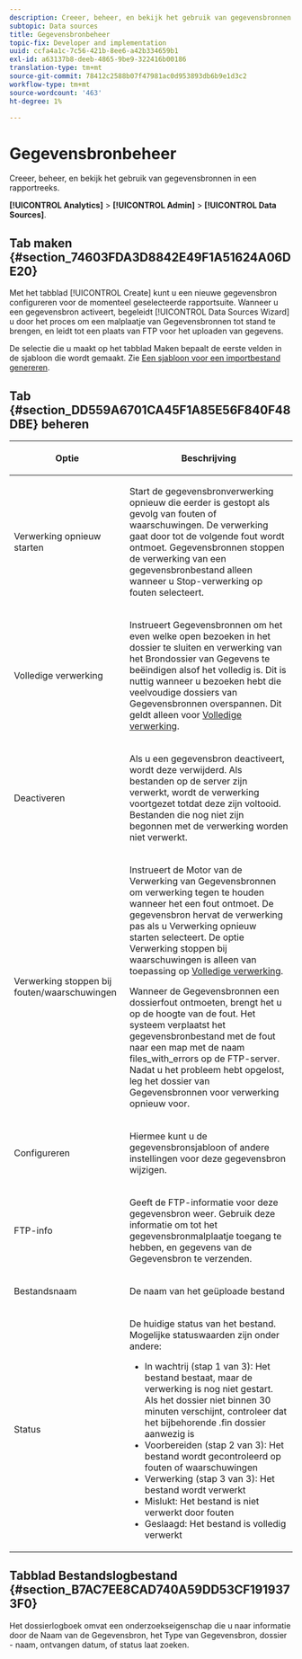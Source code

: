 ```yaml
---
description: Creeer, beheer, en bekijk het gebruik van gegevensbronnen in een rapportreeks.
subtopic: Data sources
title: Gegevensbronbeheer
topic-fix: Developer and implementation
uuid: ccfa4a1c-7c56-421b-8ee6-a42b334659b1
exl-id: a63137b8-deeb-4865-9be9-322416b00186
translation-type: tm+mt
source-git-commit: 78412c2588b07f47981ac0d953893db6b9e1d3c2
workflow-type: tm+mt
source-wordcount: '463'
ht-degree: 1%

---
```


# Gegevensbronbeheer

Creeer, beheer, en bekijk het gebruik van gegevensbronnen in een rapportreeks.

**[!UICONTROL Analytics]** > **[!UICONTROL Admin]** > **[!UICONTROL Data Sources]**.

## Tab maken {#section_74603FDA3D8842E49F1A51624A06DE20}

Met het tabblad [!UICONTROL Create] kunt u een nieuwe gegevensbron configureren voor de momenteel geselecteerde rapportsuite. Wanneer u een gegevensbron activeert, begeleidt [!UICONTROL Data Sources Wizard] u door het proces om een malplaatje van Gegevensbronnen tot stand te brengen, en leidt tot een plaats van FTP voor het uploaden van gegevens.

De selectie die u maakt op het tabblad Maken bepaalt de eerste velden in de sjabloon die wordt gemaakt. Zie [Een sjabloon voor een importbestand genereren](/help/import/c-data-sources/datasrc-template/t-datasrc-creating-data-sources-file.md).

## Tab {#section_DD559A6701CA45F1A85E56F840F48DBE} beheren

<table id="table_F74696EC855441328CFE0BF49C20D9B0"> 
 <thead> 
  <tr> 
   <th colname="col1" class="entry"> <p>Optie </p> </th> 
   <th colname="col2" class="entry"> <p>Beschrijving </p> </th> 
  </tr> 
 </thead>
 <tbody> 
  <tr> 
   <td colname="col1"> <p>Verwerking opnieuw starten </p> </td> 
   <td colname="col2"> <p>Start de gegevensbronverwerking opnieuw die eerder is gestopt als gevolg van fouten of waarschuwingen. De verwerking gaat door tot de volgende fout wordt ontmoet. Gegevensbronnen stoppen de verwerking van een gegevensbronbestand alleen wanneer u <span class="uicontrol"> Stop-verwerking op fouten</span> selecteert. </p> </td> 
  </tr> 
  <tr> 
   <td colname="col1"> <p>Volledige verwerking </p> </td> 
   <td colname="col2"> <p>Instrueert Gegevensbronnen om het even welke open bezoeken in het dossier te sluiten en verwerking van het Brondossier van Gegevens te beëindigen alsof het volledig is. Dit is nuttig wanneer u bezoeken hebt die veelvoudige dossiers van Gegevensbronnen overspannen. Dit geldt alleen voor <a href="/help/import/c-data-sources/c-datasrc-types/datasrc-full-processing.md"   > Volledige verwerking</a>. </p> </td> 
  </tr> 
  <tr> 
   <td colname="col1"> <p>Deactiveren </p> </td> 
   <td colname="col2"> <p> Als u een gegevensbron deactiveert, wordt deze verwijderd. Als bestanden op de server zijn verwerkt, wordt de verwerking voortgezet totdat deze zijn voltooid. Bestanden die nog niet zijn begonnen met de verwerking worden niet verwerkt. </p> </td> 
  </tr> 
  <tr> 
   <td colname="col1"> <p>Verwerking stoppen bij fouten/waarschuwingen </p> </td> 
   <td colname="col2"> <p> Instrueert de Motor van de Verwerking van Gegevensbronnen om verwerking tegen te houden wanneer het een fout ontmoet. De gegevensbron hervat de verwerking pas als u Verwerking opnieuw starten selecteert. De optie Verwerking stoppen bij waarschuwingen is alleen van toepassing op <a href="/help/import/c-data-sources/c-datasrc-types/datasrc-full-processing.md"   > Volledige verwerking</a>. </p> <p>Wanneer de Gegevensbronnen een dossierfout ontmoeten, brengt het u op de hoogte van de fout. Het systeem verplaatst het gegevensbronbestand met de fout naar een map met de naam <span class="filepath"> files_with_errors</span> op de FTP-server. Nadat u het probleem hebt opgelost, leg het dossier van Gegevensbronnen voor verwerking opnieuw voor. </p> </td> 
  </tr> 
  <tr> 
   <td colname="col1"> <p>Configureren </p> </td> 
   <td colname="col2"> <p>Hiermee kunt u de gegevensbronsjabloon of andere instellingen voor deze gegevensbron wijzigen. </p> </td> 
  </tr> 
  <tr> 
   <td colname="col1"> <p>FTP-info </p> </td> 
   <td colname="col2"> <p>Geeft de FTP-informatie voor deze gegevensbron weer. Gebruik deze informatie om tot het gegevensbronmalplaatje toegang te hebben, en gegevens van de Gegevensbron te verzenden. </p> </td> 
  </tr> 
  <tr> 
   <td colname="col1"> <p>Bestandsnaam </p> </td> 
   <td colname="col2"> <p>De naam van het geüploade bestand </p> </td> 
  </tr> 
  <tr> 
   <td colname="col1"> <p>Status </p> </td> 
   <td colname="col2"> <p> De huidige status van het bestand. Mogelijke statuswaarden zijn onder andere: </p> 
    <ul id="ul_56A0BF8C1BE249F6BB39B0D11DA3997F"> 
     <li id="li_BAB359E08EDE4E0298C0362258789603">In wachtrij (stap 1 van 3): Het bestand bestaat, maar de verwerking is nog niet gestart. Als het dossier niet binnen 30 minuten verschijnt, controleer dat het bijbehorende <span class="filepath"> .fin</span> dossier aanwezig is </li> 
     <li id="li_A09A14F42CB74F01B694799740B3DA17">Voorbereiden (stap 2 van 3): Het bestand wordt gecontroleerd op fouten of waarschuwingen </li> 
     <li id="li_793FDCDB64CF434D82CAF5B6E9BDE557">Verwerking (stap 3 van 3): Het bestand wordt verwerkt </li> 
     <li id="li_1D8C4B241FF0453EAF7DDFD8354C5573">Mislukt: Het bestand is niet verwerkt door fouten </li> 
     <li id="li_A52507602FB4492B83A70AF6449A539A">Geslaagd: Het bestand is volledig verwerkt </li> 
    </ul> </td> 
  </tr> 
 </tbody> 
</table>

## Tabblad Bestandslogbestand {#section_B7AC7EE8CAD740A59DD53CF1919373F0}

Het dossierlogboek omvat een onderzoekseigenschap die u naar informatie door de Naam van de Gegevensbron, het Type van Gegevensbron, dossier - naam, ontvangen datum, of status laat zoeken.
